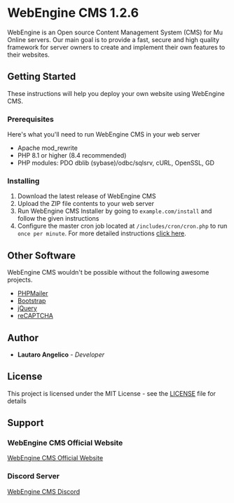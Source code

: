 # WebEngine CMS 1.2.6

WebEngine is an Open source Content Management System (CMS) for Mu Online servers. Our main goal is to provide a fast, secure and high quality framework for server owners to create and implement their own features to their websites.

## Getting Started

These instructions will help you deploy your own website using WebEngine CMS.

### Prerequisites

Here's what you'll need to run WebEngine CMS in your web server

* Apache mod_rewrite
* PHP 8.1 or higher (8.4 recommended)
* PHP modules: PDO dblib (sybase)/odbc/sqlsrv, cURL, OpenSSL, GD

### Installing

1. Download the latest release of WebEngine CMS
2. Upload the ZIP file contents to your web server
3. Run WebEngine CMS Installer by going to `example.com/install` and follow the given instructions
4. Configure the master cron job located at `/includes/cron/cron.php` to run `once per minute`. For more detailed instructions [click here](https://github.com/lautaroangelico/WebEngine/wiki/Setting-up-the-master-cron-job).

## Other Software

WebEngine CMS wouldn't be possible without the following awesome projects.

* [PHPMailer](https://github.com/PHPMailer/PHPMailer/)
* [Bootstrap](https://getbootstrap.com/)
* [jQuery](http://jquery.com/)
* [reCAPTCHA](https://github.com/google/recaptcha)

## Author

* **Lautaro Angelico** - *Developer*

## License

This project is licensed under the MIT License - see the [LICENSE](LICENSE) file for details

## Support

### WebEngine CMS Official Website
[WebEngine CMS Official Website](https://webenginecms.org/)

### Discord Server
[WebEngine CMS Discord](https://webenginecms.org/discord)
